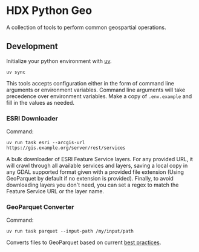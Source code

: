 # HDX Python Geo

A collection of tools to perform common geospartial operations.

## Development

Initialize your python environment with [uv](https://docs.astral.sh/uv/).

```shell
uv sync
```

This tools accepts configuration either in the form of command line arguments or environment variables. Command line arguments will take precedence over environment variables. Make a copy of `.env.example` and fill in the values as needed.

### ESRI Downloader

Command:

```shell
uv run task esri --arcgis-url https://gis.example.org/server/rest/services
```

A bulk downloader of ESRI Feature Service layers. For any provided URL, it will crawl through all available services and layers, saving a local copy in any GDAL supported format given with a provided file extension (Using GeoParquet by default if no extension is provided). Finally, to avoid downloading layers you don't need, you can set a regex to match the Feature Service URL or the layer name.

### GeoParquet Converter

Command:

```shell
uv run task parquet --input-path /my/input/path
```

Converts files to GeoParquet based on current [best practices](https://github.com/opengeospatial/geoparquet/blob/main/format-specs/distributing-geoparquet.md).
